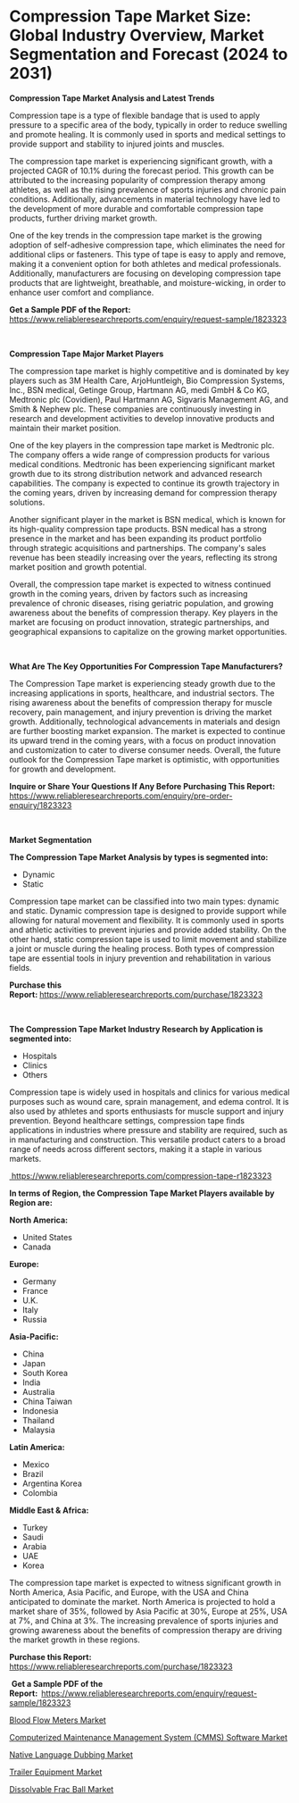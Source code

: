 <p><h1>Compression Tape Market Size: Global Industry Overview, Market Segmentation and Forecast (2024 to 2031)</h1></p><p><strong>Compression Tape Market Analysis and Latest Trends</strong></p>
<p><p>Compression tape is a type of flexible bandage that is used to apply pressure to a specific area of the body, typically in order to reduce swelling and promote healing. It is commonly used in sports and medical settings to provide support and stability to injured joints and muscles.</p><p>The compression tape market is experiencing significant growth, with a projected CAGR of 10.1% during the forecast period. This growth can be attributed to the increasing popularity of compression therapy among athletes, as well as the rising prevalence of sports injuries and chronic pain conditions. Additionally, advancements in material technology have led to the development of more durable and comfortable compression tape products, further driving market growth.</p><p>One of the key trends in the compression tape market is the growing adoption of self-adhesive compression tape, which eliminates the need for additional clips or fasteners. This type of tape is easy to apply and remove, making it a convenient option for both athletes and medical professionals. Additionally, manufacturers are focusing on developing compression tape products that are lightweight, breathable, and moisture-wicking, in order to enhance user comfort and compliance.</p></p>
<p><strong>Get a Sample PDF of the Report:&nbsp;</strong> <a href="https://www.reliableresearchreports.com/enquiry/request-sample/1823323">https://www.reliableresearchreports.com/enquiry/request-sample/1823323</a></p>
<p>&nbsp;</p>
<p><strong>Compression Tape Major Market Players</strong></p>
<p><p>The compression tape market is highly competitive and is dominated by key players such as 3M Health Care, ArjoHuntleigh, Bio Compression Systems, Inc., BSN medical, Getinge Group, Hartmann AG, medi GmbH & Co KG, Medtronic plc (Covidien), Paul Hartmann AG, Sigvaris Management AG, and Smith & Nephew plc. These companies are continuously investing in research and development activities to develop innovative products and maintain their market position.</p><p>One of the key players in the compression tape market is Medtronic plc. The company offers a wide range of compression products for various medical conditions. Medtronic has been experiencing significant market growth due to its strong distribution network and advanced research capabilities. The company is expected to continue its growth trajectory in the coming years, driven by increasing demand for compression therapy solutions.</p><p>Another significant player in the market is BSN medical, which is known for its high-quality compression tape products. BSN medical has a strong presence in the market and has been expanding its product portfolio through strategic acquisitions and partnerships. The company's sales revenue has been steadily increasing over the years, reflecting its strong market position and growth potential.</p><p>Overall, the compression tape market is expected to witness continued growth in the coming years, driven by factors such as increasing prevalence of chronic diseases, rising geriatric population, and growing awareness about the benefits of compression therapy. Key players in the market are focusing on product innovation, strategic partnerships, and geographical expansions to capitalize on the growing market opportunities.</p></p>
<p>&nbsp;</p>
<p><strong>What Are The Key Opportunities For Compression Tape Manufacturers?</strong></p>
<p><p>The Compression Tape market is experiencing steady growth due to the increasing applications in sports, healthcare, and industrial sectors. The rising awareness about the benefits of compression therapy for muscle recovery, pain management, and injury prevention is driving the market growth. Additionally, technological advancements in materials and design are further boosting market expansion. The market is expected to continue its upward trend in the coming years, with a focus on product innovation and customization to cater to diverse consumer needs. Overall, the future outlook for the Compression Tape market is optimistic, with opportunities for growth and development.</p></p>
<p><strong>Inquire or Share Your Questions If Any Before Purchasing This Report:</strong> <a href="https://www.reliableresearchreports.com/enquiry/pre-order-enquiry/1823323">https://www.reliableresearchreports.com/enquiry/pre-order-enquiry/1823323</a></p>
<p>&nbsp;</p>
<p><strong>Market Segmentation</strong></p>
<p><strong>The Compression Tape Market Analysis by types is segmented into:</strong></p>
<p><ul><li>Dynamic</li><li>Static</li></ul></p>
<p><p>Compression tape market can be classified into two main types: dynamic and static. Dynamic compression tape is designed to provide support while allowing for natural movement and flexibility. It is commonly used in sports and athletic activities to prevent injuries and provide added stability. On the other hand, static compression tape is used to limit movement and stabilize a joint or muscle during the healing process. Both types of compression tape are essential tools in injury prevention and rehabilitation in various fields.</p></p>
<p><strong>Purchase this Report:&nbsp;</strong><a href="https://www.reliableresearchreports.com/purchase/1823323">https://www.reliableresearchreports.com/purchase/1823323</a></p>
<p>&nbsp;</p>
<p><strong>The Compression Tape Market Industry Research by Application is segmented into:</strong></p>
<p><ul><li>Hospitals</li><li>Clinics</li><li>Others</li></ul></p>
<p><p>Compression tape is widely used in hospitals and clinics for various medical purposes such as wound care, sprain management, and edema control. It is also used by athletes and sports enthusiasts for muscle support and injury prevention. Beyond healthcare settings, compression tape finds applications in industries where pressure and stability are required, such as in manufacturing and construction. This versatile product caters to a broad range of needs across different sectors, making it a staple in various markets.</p></p>
<p><a href="https://www.reliableresearchreports.com/compression-tape-r1823323">&nbsp;https://www.reliableresearchreports.com/compression-tape-r1823323</a></p>
<p><strong>In terms of Region, the Compression Tape Market Players available by Region are:</strong></p>
<p>
    <p> <strong> North America: </strong>
        <ul>
            <li>United States</li>
            <li>Canada</li>
        </ul>
        </p> 
    <p> <strong> Europe: </strong>
        <ul>
            <li>Germany</li>
            <li>France</li>
            <li>U.K.</li>
            <li>Italy</li>
            <li>Russia</li>
        </ul>
        </p> 
    <p> <strong> Asia-Pacific: </strong>
        <ul>
            <li>China</li>
            <li>Japan</li>
            <li>South Korea</li>
            <li>India</li>
            <li>Australia</li>
            <li>China Taiwan</li>
            <li>Indonesia</li>
            <li>Thailand</li>
            <li>Malaysia</li>
        </ul>
        </p> 
    <p> <strong> Latin America: </strong>
        <ul>
            <li>Mexico</li>
            <li>Brazil</li>
            <li>Argentina Korea</li>
            <li>Colombia</li>
        </ul>
        </p> 
    <p> <strong> Middle East & Africa: </strong>
        <ul>
            <li>Turkey</li>
            <li>Saudi</li>
            <li>Arabia</li>
            <li>UAE</li>
            <li>Korea</li>
        </ul>
    </p>
    </p>
<p><p>The compression tape market is expected to witness significant growth in North America, Asia Pacific, and Europe, with the USA and China anticipated to dominate the market. North America is projected to hold a market share of 35%, followed by Asia Pacific at 30%, Europe at 25%, USA at 7%, and China at 3%. The increasing prevalence of sports injuries and growing awareness about the benefits of compression therapy are driving the market growth in these regions.</p></p>
<p><strong>Purchase this Report: </strong><a href="https://www.reliableresearchreports.com/purchase/1823323">https://www.reliableresearchreports.com/purchase/1823323</a></p>
<p>&nbsp;<strong>Get a Sample PDF of the Report:&nbsp;&nbsp;</strong><a href="https://www.reliableresearchreports.com/enquiry/request-sample/1823323">https://www.reliableresearchreports.com/enquiry/request-sample/1823323</a></p>
<p><strong></strong></p>
<p><p><a href="https://github.com/MyrtisWest1/Market-Research-Report-List-1/blob/main/blood-flow-meters-market.md">Blood Flow Meters Market</a></p><p><a href="https://medium.com/@samirmayert1989/computerized-maintenance-management-system-cmms-software-market-furnishes-information-on-market-f94f9d40e9ec">Computerized Maintenance Management System (CMMS) Software Market</a></p><p><a href="https://medium.com/@alanernser/native-language-dubbing-market-size-and-market-trends-complete-industry-overview-2024-to-2031-7dc8ba922aca">Native Language Dubbing Market</a></p><p><a href="https://www.linkedin.com/pulse/trailer-equipment-market-size-reveals-best-marketing-channels-el3ce">Trailer Equipment Market</a></p><p><a href="https://www.linkedin.com/pulse/decoding-dissolvable-frac-ball-market-metrics-share-trends-hsc3c">Dissolvable Frac Ball Market</a></p></p>